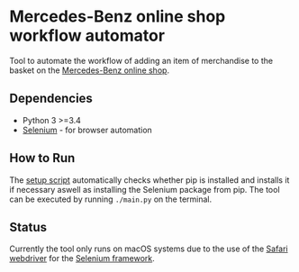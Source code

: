 # Mercedes-Benz online shop workflow automator

Tool to automate the workflow of adding an item of merchandise to the basket on the [Mercedes-Benz online shop](https://shop.mercedes-benz.com/en-gb/collection/).

## Dependencies
- Python 3 >=3.4
- [Selenium](https://docs.seleniumhq.org) - for browser automation

## How to Run
The [setup script](setup.sh) automatically checks whether pip is installed and installs it if necessary aswell as installing the Selenium package from pip.
The tool can be executed by running `./main.py` on the terminal.

## Status
Currently the tool only runs on macOS systems due to the use of the [Safari webdriver](https://webkit.org/blog/6900/webdriver-support-in-safari-10/) for the 
[Selenium framework](https://docs.seleniumhq.org).
